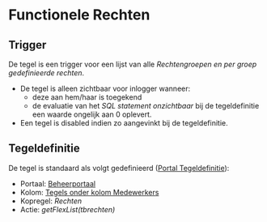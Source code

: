 # Functionele Rechten

## Trigger

De tegel is een trigger voor een lijst van alle _Rechtengroepen en per groep gedefinieerde rechten_.

- De tegel is alleen zichtbaar voor inlogger wanneer:
  - deze aan hem/haar is toegekend
  - de evaluatie van het _SQL statement onzichtbaar_ bij de tegeldefinitie een waarde ongelijk aan 0 oplevert.
- Een tegel is disabled indien zo aangevinkt bij de tegeldefinitie.

## Tegeldefinitie

De tegel is standaard als volgt gedefinieerd ([Portal Tegeldefinitie](../../../../instellen_inrichten/portaldefinitie/portal_tegel.md)):

- Portaal: [Beheerportaal](/probleemoplossing/portalen_en_moduleschermen/beheerportaa.md)
- Kolom: [Tegels onder kolom Medewerkers](tegels_onder_kolom_medewerkers/README.md)
- Kopregel: _Rechten_
- Actie: _getFlexList(tbrechten)_
